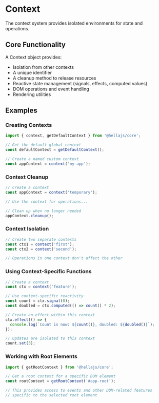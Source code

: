 # Context

The context system provides isolated environments for state and operations.

## Core Functionality

A Context object provides:
- Isolation from other contexts
- A unique identifier
- A cleanup method to release resources
- Reactive state management (signals, effects, computed values)
- DOM operations and event handling
- Rendering utilities

## Examples

### Creating Contexts

```typescript
import { context, getDefaultContext } from '@hellajs/core';

// Get the default global context
const defaultContext = getDefaultContext();

// Create a named custom context
const appContext = context('my-app');
```

### Context Cleanup

```typescript
// Create a context
const appContext = context('temporary');

// Use the context for operations...

// Clean up when no longer needed
appContext.cleanup();
```

### Context Isolation

```typescript
// Create two separate contexts
const ctx1 = context('first');
const ctx2 = context('second');

// Operations in one context don't affect the other
```

### Using Context-Specific Functions

```typescript
// Create a context
const ctx = context('feature');

// Use context-specific reactivity
const count = ctx.signal(0);
const doubled = ctx.computed(() => count() * 2);

// Create an effect within this context
ctx.effect(() => {
  console.log(`Count is now: ${count()}, doubled: ${doubled()}`);
});

// Updates are isolated to this context
count.set(5);
```

### Working with Root Elements

```typescript
import { getRootContext } from '@hellajs/core';

// Get a root context for a specific DOM element
const rootContext = getRootContext('#app-root');

// This provides access to events and other DOM-related features
// specific to the selected root element
```